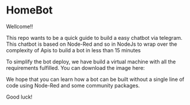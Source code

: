 # HomeBot
Wellcome!!

This repo wants to be a quick guide to build a easy chatbot via telegram. This chatbot is based on Node-Red and so in NodeJs to wrap over the complexity of Apis to build a bot in less than 15 minutes

To simplify the bot deploy, we have build a virtual machine with all the requirements fulfilled. You can download the image here:

We hope that you can learn how a bot can be built without a single line of code using Node-Red and some community packages.

Good luck!
